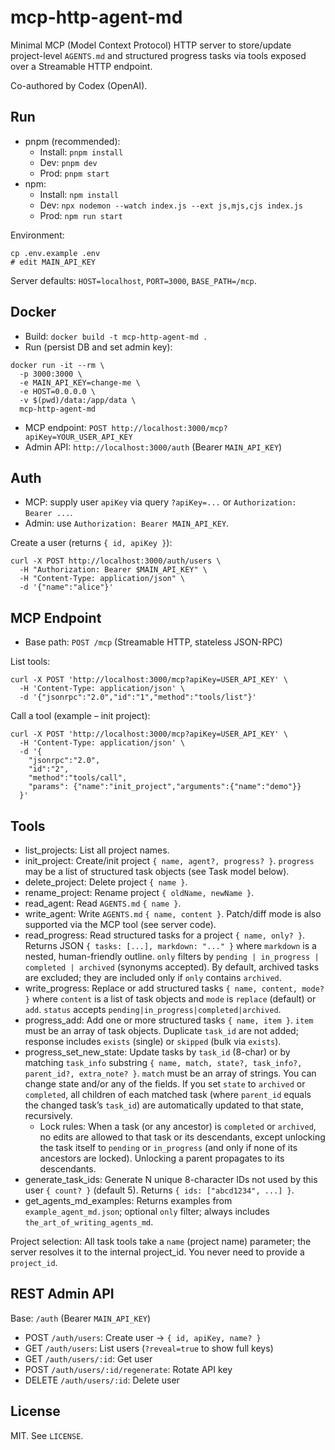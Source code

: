 # mcp-http-agent-md

Minimal MCP (Model Context Protocol) HTTP server to store/update project-level `AGENTS.md` and structured progress tasks via tools exposed over a Streamable HTTP endpoint.

Co-authored by Codex (OpenAI).

## Run

- pnpm (recommended):
  - Install: `pnpm install`
  - Dev: `pnpm dev`
  - Prod: `pnpm start`
- npm:
  - Install: `npm install`
  - Dev: `npx nodemon --watch index.js --ext js,mjs,cjs index.js`
  - Prod: `npm run start`

Environment:
```
cp .env.example .env
# edit MAIN_API_KEY
```
Server defaults: `HOST=localhost`, `PORT=3000`, `BASE_PATH=/mcp`.

## Docker

- Build: `docker build -t mcp-http-agent-md .`
- Run (persist DB and set admin key):
```
docker run -it --rm \
  -p 3000:3000 \
  -e MAIN_API_KEY=change-me \
  -e HOST=0.0.0.0 \
  -v $(pwd)/data:/app/data \
  mcp-http-agent-md
```
- MCP endpoint: `POST http://localhost:3000/mcp?apiKey=YOUR_USER_API_KEY`
- Admin API: `http://localhost:3000/auth` (Bearer `MAIN_API_KEY`)

## Auth

- MCP: supply user `apiKey` via query `?apiKey=...` or `Authorization: Bearer ...`.
- Admin: use `Authorization: Bearer MAIN_API_KEY`.

Create a user (returns `{ id, apiKey }`):
```
curl -X POST http://localhost:3000/auth/users \
  -H "Authorization: Bearer $MAIN_API_KEY" \
  -H "Content-Type: application/json" \
  -d '{"name":"alice"}'
```

## MCP Endpoint

- Base path: `POST /mcp` (Streamable HTTP, stateless JSON-RPC)

List tools:
```
curl -X POST 'http://localhost:3000/mcp?apiKey=USER_API_KEY' \
  -H 'Content-Type: application/json' \
  -d '{"jsonrpc":"2.0","id":"1","method":"tools/list"}'
```

Call a tool (example – init project):
```
curl -X POST 'http://localhost:3000/mcp?apiKey=USER_API_KEY' \
  -H 'Content-Type: application/json' \
  -d '{
    "jsonrpc":"2.0",
    "id":"2",
    "method":"tools/call",
    "params": {"name":"init_project","arguments":{"name":"demo"}}
  }'
```

## Tools

- list_projects: List all project names.
- init_project: Create/init project `{ name, agent?, progress? }`. `progress` may be a list of structured task objects (see Task model below).
- delete_project: Delete project `{ name }`.
- rename_project: Rename project `{ oldName, newName }`.
- read_agent: Read `AGENTS.md` `{ name }`.
- write_agent: Write `AGENTS.md` `{ name, content }`. Patch/diff mode is also supported via the MCP tool (see server code).
- read_progress: Read structured tasks for a project `{ name, only? }`. Returns JSON `{ tasks: [...], markdown: "..." }` where `markdown` is a nested, human-friendly outline. `only` filters by `pending | in_progress | completed | archived` (synonyms accepted). By default, archived tasks are excluded; they are included only if `only` contains `archived`.
- write_progress: Replace or add structured tasks `{ name, content, mode? }` where `content` is a list of task objects and `mode` is `replace` (default) or `add`. `status` accepts `pending|in_progress|completed|archived`.
- progress_add: Add one or more structured tasks `{ name, item }`. `item` must be an array of task objects. Duplicate `task_id` are not added; response includes `exists` (single) or `skipped` (bulk via `exists`).
- progress_set_new_state: Update tasks by `task_id` (8-char) or by matching `task_info` substring `{ name, match, state?, task_info?, parent_id?, extra_note? }`. `match` must be an array of strings. You can change state and/or any of the fields. If you set `state` to `archived` or `completed`, all children of each matched task (where `parent_id` equals the changed task’s `task_id`) are automatically updated to that state, recursively.
  - Lock rules: When a task (or any ancestor) is `completed` or `archived`, no edits are allowed to that task or its descendants, except unlocking the task itself to `pending` or `in_progress` (and only if none of its ancestors are locked). Unlocking a parent propagates to its descendants.
- generate_task_ids: Generate N unique 8-character IDs not used by this user `{ count? }` (default 5). Returns `{ ids: ["abcd1234", ...] }`.
- get_agents_md_examples: Returns examples from `example_agent_md.json`; optional `only` filter; always includes `the_art_of_writing_agents_md`.

Project selection: All task tools take a `name` (project name) parameter; the server resolves it to the internal project_id. You never need to provide a `project_id`.

## REST Admin API

Base: `/auth` (Bearer `MAIN_API_KEY`)
- POST `/auth/users`: Create user → `{ id, apiKey, name? }`
- GET `/auth/users`: List users (`?reveal=true` to show full keys)
- GET `/auth/users/:id`: Get user
- POST `/auth/users/:id/regenerate`: Rotate API key
- DELETE `/auth/users/:id`: Delete user

## License

MIT. See `LICENSE`.
